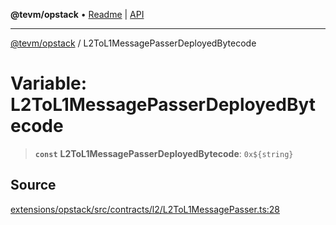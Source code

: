 **@tevm/opstack** • [Readme](../README.md) \| [API](../globals.md)

***

[@tevm/opstack](../README.md) / L2ToL1MessagePasserDeployedBytecode

# Variable: L2ToL1MessagePasserDeployedBytecode

> **`const`** **L2ToL1MessagePasserDeployedBytecode**: ```0x${string}```

## Source

[extensions/opstack/src/contracts/l2/L2ToL1MessagePasser.ts:28](https://github.com/evmts/tevm-monorepo/blob/main/extensions/opstack/src/contracts/l2/L2ToL1MessagePasser.ts#L28)
